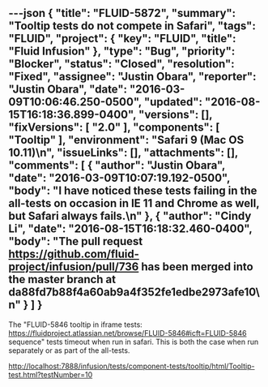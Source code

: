 ---json
{
  "title": "FLUID-5872",
  "summary": "Tooltip tests do not compete in Safari",
  "tags": "FLUID",
  "project": {
    "key": "FLUID",
    "title": "Fluid Infusion"
  },
  "type": "Bug",
  "priority": "Blocker",
  "status": "Closed",
  "resolution": "Fixed",
  "assignee": "Justin Obara",
  "reporter": "Justin Obara",
  "date": "2016-03-09T10:06:46.250-0500",
  "updated": "2016-08-15T16:18:36.899-0400",
  "versions": [],
  "fixVersions": [
    "2.0"
  ],
  "components": [
    "Tooltip"
  ],
  "environment": "Safari 9 (Mac OS 10.11)\n",
  "issueLinks": [],
  "attachments": [],
  "comments": [
    {
      "author": "Justin Obara",
      "date": "2016-03-09T10:07:19.192-0500",
      "body": "I have noticed these tests failing in the all-tests on occasion in IE 11 and Chrome as well, but Safari always fails.\n"
    },
    {
      "author": "Cindy Li",
      "date": "2016-08-15T16:18:32.460-0400",
      "body": "The pull request <https://github.com/fluid-project/infusion/pull/736> has been merged into the master branch at da88fd7b88f4a60ab9a4f352fe1edbe2973afe10\n"
    }
  ]
}
---
The "FLUID-5846 tooltip in iframe tests: <https://fluidproject.atlassian.net/browse/FLUID-5846#icft=FLUID-5846> sequence" tests timeout when run in safari. This is both the case when run separately or as part of the all-tests.

<http://localhost:7888/infusion/tests/component-tests/tooltip/html/Tooltip-test.html?testNumber=10>

        
